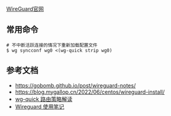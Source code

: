 [WireGuard官网](https://www.wireguard.com/)

## 常用命令

```shell
# 不中断活跃连接的情况下重新加载配置文件
$ wg syncconf wg0 <(wg-quick strip wg0)
```

## 参考文档

- https://gobomb.github.io/post/wireguard-notes/
- <https://blog.mygallop.cn/2022/06/centos/wireguard-install/>
- [wg-quick 路由策略解读](https://icloudnative.io/posts/linux-routing-of-wireguard/)
- [Wireguard 使用笔记](https://gobomb.github.io/post/wireguard-notes/)